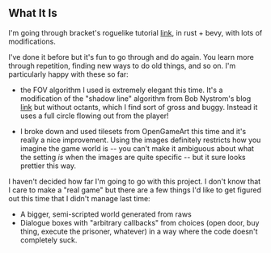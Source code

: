 What It Is
----------

I'm going through bracket's roguelike tutorial [link](https://bfnightly.bracketproductions.com/rustbook/), in
rust + bevy, with lots of modifications.

I've done it before but it's fun to go through and do again. You learn more through repetition, finding new ways to do
old things, and so on. I'm particularly happy with these so far:

* the FOV algorithm I used is extremely elegant this time. It's a modification of the "shadow line" algorithm
    from Bob Nystrom's blog [link](http://journal.stuffwithstuff.com/2015/09/07/what-the-hero-sees/) but without
    octants, which I find sort of gross and buggy. Instead it uses a full circle flowing out from the player!

* I broke down and used tilesets from OpenGameArt this time and it's really a nice improvement. Using the images
    definitely restricts how you imagine the game world is -- you can't make it ambiguous about what the setting _is_
    when the images are quite specific -- but it sure looks prettier this way.

I haven't decided how far I'm going to go with this project. I don't know that I care to make a "real game" but there
are a few things I'd like to get figured out this time that I didn't manage last time:

* A bigger, semi-scripted world generated from raws
* Dialogue boxes with "arbitrary callbacks" from choices (open door, buy thing, execute the prisoner, whatever)
  in a way where the code doesn't completely suck.
